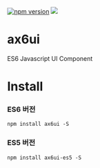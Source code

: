 [![npm version](https://badge.fury.io/js/ax6ui.svg)](https://badge.fury.io/js/ax6ui)
[![](https://img.shields.io/npm/dm/ax6ui.svg)](https://www.npmjs.com/package/ax6ui)


# ax6ui
ES6 Javascript UI Component

# Install

### ES6 버전
```
npm install ax6ui -S
```


### ES5 버전
```
npm install ax6ui-es5 -S
```